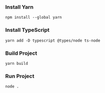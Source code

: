 ### Install Yarn

```
npm install --global yarn
```

### Install TypeScript
```
yarn add -D typescript @types/node ts-node
```

### Build Project
```
yarn build
```

### Run Project
```
node .
```
